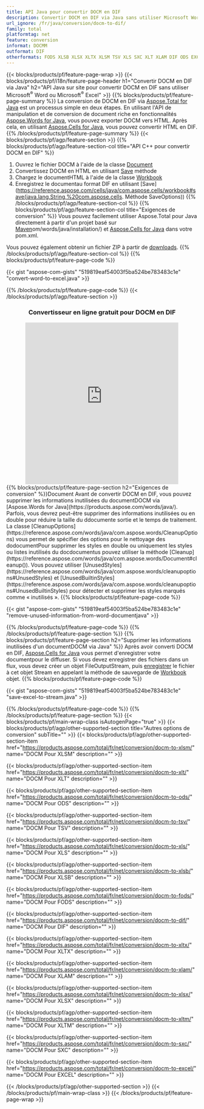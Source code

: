 ```yaml
---
title: API Java pour convertir DOCM en DIF
description: Convertir DOCM en DIF via Java sans utiliser Microsoft Word ou Microsoft Excel
url_ignore: /fr/java/conversion/docm-to-dif/
family: total
platformtag: net
feature: conversion
informat: DOCMM
outformat: DIF
otherformats: FODS XLSB XLSX XLTX XLSM TSV XLS SXC XLT XLAM DIF ODS EXCEL XLTM
---
```

{{< blocks/products/pf/feature-page-wrap >}}
{{< blocks/products/pf/i18n/feature-page-header h1="Convertir DOCM en DIF via Java" h2="API Java sur site pour convertir DOCM en DIF sans utiliser Microsoft<sup>&reg;</sup> Word ou Microsoft<sup>&reg;</sup> Excel" >}}
{{% blocks/products/pf/feature-page-summary %}}
La conversion de DOCM en DIF via [Aspose.Total for Java](https://products.aspose.com/total/java/) est un processus simple en deux étapes. En utilisant l'API de manipulation et de conversion de document riche en fonctionnalités [Aspose.Words for Java](https://products.aspose.com/words/java/), vous pouvez exporter DOCM vers HTML. Après cela, en utilisant [Aspose.Cells for Java](https://products.aspose.com/cells/java/), vous pouvez convertir HTML en DIF.
{{% /blocks/products/pf/feature-page-summary  %}}
{{< blocks/products/pf/agp/feature-section >}}
{{% blocks/products/pf/agp/feature-section-col title="API C++ pour convertir DOCM en DIF" %}}
1. Ouvrez le fichier DOCM à l'aide de la classe [Document](https://reference.aspose.com/words/java/com.aspose.words/Document)
2. Convertissez DOCM en HTML en utilisant [Save](https://reference.aspose.com/words/java/com.aspose.words/Document#save(java.lang.String,com.aspose.words.SaveOptions) ) méthode
3. Chargez le documentHTML à l'aide de la classe [Workbook](https://reference.aspose.com/cells/java/com.aspose.cells/Workbook)
4. Enregistrez le documentau format DIF en utilisant [Save](https://reference.aspose.com/cells/java/com.aspose.cells/workbook#save(java.lang.String,%20com.aspose.cells. Méthode SaveOptions))
{{% /blocks/products/pf/agp/feature-section-col %}}
{{% blocks/products/pf/agp/feature-section-col title="Exigences de conversion" %}}
Vous pouvez facilement utiliser Aspose.Total pour Java directement à partir d'un projet basé sur [Maven](https://releases.aspose.com/total/java/)om/words/java/installation/) et [Aspose.Cells for Java](https://docms.aspose.com/cells/java/installation/) dans votre pom.xml.

Vous pouvez également obtenir un fichier ZIP à partir de [downloads](https://releases.aspose.com/total/java).
{{% /blocks/products/pf/agp/feature-section-col %}}
{{% blocks/products/pf/feature-page-code %}}

{{< gist "aspose-com-gists" "519819eaf54003f5ba524be783483c1e" "convert-word-to-excel.java" >}}


{{% /blocks/products/pf/feature-page-code %}}
{{< /blocks/products/pf/agp/feature-section >}}
<div class="container-fluid agp-content bg-white aboutfile box-1 vh100 section nopbtm">
<div class=container>
<div class=row>
<div class="demobox tc col-md-12 padding-0" align="center">

<h3>Convertisseur en ligne gratuit pour DOCM en DIF</h3>

<iframe style="border: none; height: 426px;" scrolling="no" src="https://total-conversion-app-65z5r2lp.qa.k8s.dynabic.com/?to=dif&from=docm" id="child-iframe" width="80%"></iframe>

</div></div>
</div></div>
{{% blocks/products/pf/feature-page-section  h2="Exigences de conversion" %}}Document
Avant de convertir DOCM en DIF, vous pouvez supprimer les informations inutilisées du documentDOCM via [Aspose.Words for Java](https://products.aspose.com/words/java/). Parfois, vous devrez peut-être supprimer des informations inutilisées ou en double pour réduire la taille du ddocumente sortie et le temps de traitement. La classe [CleanupOptions](https://reference.aspose.com/words/java/com.aspose.words/CleanupOptions) vous permet de spécifier des options pour le nettoyage des dodocumentPour supprimer les styles en double ou uniquement les styles ou listes inutilisés du docdocumentus pouvez utiliser la méthode [Cleanup](https://reference.aspose.com/words/java/com.aspose.words/Document#cleanup()). Vous pouvez utiliser [UnusedStyles](https://reference.aspose.com/words/java/com.aspose.words/cleanupoptions#UnusedStyles) et [UnusedBuiltinStyles](https://reference.aspose.com/words/java/com.aspose.words/cleanupoptions#UnusedBuiltinStyles) pour détecter et supprimer les styles marqués comme « inutilisés ».  
{{% blocks/products/pf/feature-page-code %}}

{{< gist "aspose-com-gists" "519819eaf54003f5ba524be783483c1e" "remove-unused-information-from-word-documentjava" >}}

{{% /blocks/products/pf/feature-page-code  %}}
{{% /blocks/products/pf/feature-page-section %}}
{{% blocks/products/pf/feature-page-section  h2="Supprimer les informations inutilisées d'un documentDOCM via Java" %}}
Après avoir converti DOCM en DIF, [Aspose.Cells for Java](https://products.aspose.com/cells/java/) vous permet d'enregistrer votre documentpour le diffuser. Si vous devez enregistrer des fichiers dans un flux, vous devez créer un objet FileOutputStream, puis [enregistrer](https://reference.aspose.com/cells/java/com.aspose.cells/workbook#save(java.io.OutputStream.%20com.aspose.cells.SaveOptions)) le fichier à cet objet Stream en appelant la méthode de sauvegarde de [Workbook](https://reference.aspose.com/cells/java/com.aspose.cells/Workbook) objet. 
{{% blocks/products/pf/feature-page-code %}}

{{< gist "aspose-com-gists" "519819eaf54003f5ba524be783483c1e" "save-excel-to-stream.java" >}}

{{% /blocks/products/pf/feature-page-code  %}}
{{% /blocks/products/pf/feature-page-section %}}
{{< blocks/products/pf/main-wrap-class isAutogenPage="true" >}}
{{< blocks/products/pf/agp/other-supported-section title="Autres options de conversion" subTitle="" >}}
{{< blocks/products/pf/agp/other-supported-section-item href="https://products.aspose.com/total/fr/net/conversion/docm-to-xlsm/" name="DOCM Pour XLSM" description="" >}}

{{< blocks/products/pf/agp/other-supported-section-item href="https://products.aspose.com/total/fr/net/conversion/docm-to-xlt/" name="DOCM Pour XLT" description="" >}}

{{< blocks/products/pf/agp/other-supported-section-item href="https://products.aspose.com/total/fr/net/conversion/docm-to-ods/" name="DOCM Pour ODS" description="" >}}

{{< blocks/products/pf/agp/other-supported-section-item href="https://products.aspose.com/total/fr/net/conversion/docm-to-tsv/" name="DOCM Pour TSV" description="" >}}

{{< blocks/products/pf/agp/other-supported-section-item href="https://products.aspose.com/total/fr/net/conversion/docm-to-xls/" name="DOCM Pour XLS" description="" >}}

{{< blocks/products/pf/agp/other-supported-section-item href="https://products.aspose.com/total/fr/net/conversion/docm-to-xlsb/" name="DOCM Pour XLSB" description="" >}}

{{< blocks/products/pf/agp/other-supported-section-item href="https://products.aspose.com/total/fr/net/conversion/docm-to-fods/" name="DOCM Pour FODS" description="" >}}

{{< blocks/products/pf/agp/other-supported-section-item href="https://products.aspose.com/total/fr/net/conversion/docm-to-dif/" name="DOCM Pour DIF" description="" >}}

{{< blocks/products/pf/agp/other-supported-section-item href="https://products.aspose.com/total/fr/net/conversion/docm-to-xltx/" name="DOCM Pour XLTX" description="" >}}

{{< blocks/products/pf/agp/other-supported-section-item href="https://products.aspose.com/total/fr/net/conversion/docm-to-xlam/" name="DOCM Pour XLAM" description="" >}}

{{< blocks/products/pf/agp/other-supported-section-item href="https://products.aspose.com/total/fr/net/conversion/docm-to-xlsx/" name="DOCM Pour XLSX" description="" >}}

{{< blocks/products/pf/agp/other-supported-section-item href="https://products.aspose.com/total/fr/net/conversion/docm-to-xltm/" name="DOCM Pour XLTM" description="" >}}

{{< blocks/products/pf/agp/other-supported-section-item href="https://products.aspose.com/total/fr/net/conversion/docm-to-sxc/" name="DOCM Pour SXC" description="" >}}

{{< blocks/products/pf/agp/other-supported-section-item href="https://products.aspose.com/total/fr/net/conversion/docm-to-excel/" name="DOCM Pour EXCEL" description="" >}}


{{< /blocks/products/pf/agp/other-supported-section >}}
{{< /blocks/products/pf/main-wrap-class >}}
{{< /blocks/products/pf/feature-page-wrap >}}